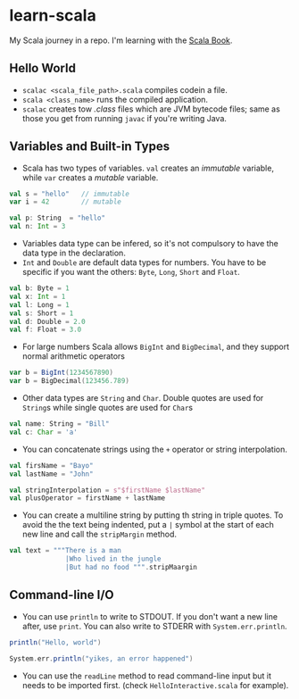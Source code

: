 # learn-scala
My Scala journey in a repo. I'm learning with the [Scala Book](https://docs.scala-lang.org/overviews/scala-book/introduction.html).

## Hello World
- `scalac <scala_file_path>.scala` compiles codein a file.
- `scala <class_name>` runs the compiled application.
- `scalac` creates tow _.class_ files which are JVM bytecode files; same as those you get from running `javac` if you're writing Java.

## Variables and Built-in Types
- Scala has two types of variables. `val` creates an _immutable_ variable, while `var` creates a _mutable_ variable.

```scala
val s = "hello"   // immutable
var i = 42        // mutable

val p: String  = "hello"
val n: Int = 3
```
- Variables data type can be infered, so it's not compulsory to have the data type in the declaration.
- `Int` and `Double` are default data types for numbers. You have to be specific if you want the others: `Byte`, `Long`, `Short` and `Float`.

```scala
val b: Byte = 1
val x: Int = 1
val l: Long = 1
val s: Short = 1
val d: Double = 2.0
val f: Float = 3.0
```

- For large numbers Scala allows `BigInt` and `BigDecimal`, and they support normal arithmetic operators

```scala
var b = BigInt(1234567890)
var b = BigDecimal(123456.789)
```

- Other data types are `String` and `Char`. Double quotes are used for `String`s while single quotes are used for `Char`s

```scala
val name: String = "Bill"
val c: Char = 'a'
```

- You can concatenate strings using the `+` operator or string interpolation.

```scala
val firsName = "Bayo"
val lastName = "John"

val stringInterpolation = s"$firstName $lastName"
val plusOperator = firstName + lastName
```

- You can create a multiline string by putting th string in triple quotes. To avoid the the text being indented, put a `|` symbol at the start of each new line and call the `stripMargin` method.
```scala
val text = """There is a man
              |Who lived in the jungle
              |But had no food """.stripMaargin

```

## Command-line I/O
- You can use `println` to write to STDOUT. If you don't want a new line after,  use `print`. You can also write to STDERR with `System.err.println`.

```scala
println("Hello, world")

System.err.println("yikes, an error happened")

```
- You can use the `readLine` method to read command-line input but it needs to be imported first. (check `HelloInteractive.scala` for example).


